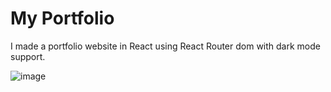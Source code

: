 # My Portfolio

I made a portfolio website in React using React Router dom with dark mode support.

![image](https://github.com/ManpreetS0029/my-portfolio/assets/76054224/0676539a-1f4e-46bf-9723-f2882c132f6f)
